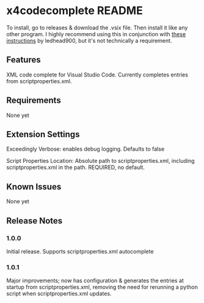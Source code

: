 # x4codecomplete README
To install, go to releases & download the .vsix file. Then install it like any other program.
I highly recommend using this in conjunction with [these instructions](https://forum.egosoft.com/viewtopic.php?f=181&t=416621) by ledhead900, but it's not technically a requirement.
## Features

XML code complete for Visual Studio Code. Currently completes entries from scriptproperties.xml.

## Requirements

None yet

## Extension Settings

Exceedingly Verbose: enables debug logging. Defaults to false

Script Properties Location: Absolute path to scriptproperties.xml, including scriptproperties.xml in the path. REQUIRED, no default.

## Known Issues

None yet

## Release Notes

### 1.0.0

Initial release. Supports scriptproperties.xml autocomplete

### 1.0.1
Major improvements; now has configuration & generates the entries at startup from scriptproperties.xml, removing the need for rerunning a python script when scriptproperties.xml updates.
